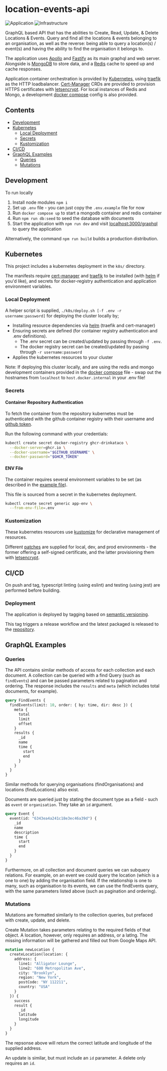 # location-events-api

![Application](https://github.com/drinkataco/location-events-api/actions/workflows/application.yaml/badge.svg)
![Infrastructure](https://github.com/drinkataco/location-events-api/actions/workflows/infrastructure.yaml/badge.svg)

GraphQL based API that has the abilities to Create, Read, Update, & Delete Locations & Events. Query and find all the locations & events belonging to an organisation, as well as the reverse: being able to query a location(s) / event(s) and having the ability to find the organisation it belongs to.

The application uses [Apollo](https://www.apollographql.com/) and [Fastify](https://www.fastify.io/) as its main graphql and web server. Alongside is [MongoDB](https://www.mongodb.com/) to store data, and a [Redis](https://redis.io/) cache to speed up and cache responses.

Application container orchestration is provided by [Kubernetes](https://kubernetes.io/), using [traefik](https://traefik.io/) as the HTTP loadbalancer. [Cert-Manager](https://github.com/cert-manager/cert-manager/releases/) CRDs are provided to provision HTTPS certificates with [letsencrypt](https://letsencrypt.org/). For local instances of Redis and Mongo, a development [docker compose](./docker-compose.yml) config is also provided.

## Contents
- [Development](#development)
- [Kubernetes](#kubernetes)
  - [Local Deployment](#local-deployment)
  - [Secrets](#secrets)
  - [Kustomization](#kustomization)
- [CI/CD](#ci-cd)
- [GraphQL Examples](#examples)
  - [Queries](#queries)
  - [Mutations](#mutations)

## Development

To run locally

1. Install node modules `npm i`
1. Set up `.env` file - you can just copy the `.env.example` file for now
1. Run `docker compose up` to start a mongodb container and redis container
1. Run `npm run db:seed` to seed the database with documents
1. Start the application with `npm run dev` and visit [localhost:3000/graphql](http://localhost:3000/graphql) to query the application

Alternatively, the command `npm run build` builds a production distribution.

## Kubernetes

This project includes a kubernetes deployment in the `k8s/` directory.

The manifests require [cert-manager](https://cert-manager.io) and [traefik](https://traefik.io/) to be installed (with [helm](https://helm.sh/docs/intro/install/) if you'd like), and secrets for docker-registry authentication and application environment variables.

### Local Deployment

A helper script is supplied, `./k8s/deploy.sh [-f .env -r username:password]` for deploying the cluster locally by;

- Installing resource dependencies via [helm](https://helm.sh/docs/intro/install/) (traefik and cert-manager)
- Ensuring secrets are defined (for container registry authentication and .env definitions).
  - The .env secret can be created/updated by passing through `-f .env`.
  - The docker registry secret can be created/updated by passing through `-r username:password`
- Applies the kubernetes resources to your cluster

Note: If deploying this cluster locally, and are using the redis and mongo development containers provided in the [docker compose](./docker-compose.yml) file - swap out the hostnames from `localhost` to `host.docker.internal` in your .env file!

### Secrets

#### Container Repository Authentication

To fetch the container from the repository kubernetes must be authenticated with the github container registry with their username and [github token](https://docs.github.com/en/packages/working-with-a-github-packages-registry/working-with-the-container-registry#authenticating-to-the-container-registry).

Run the following command with your credentials:

```bash
kubectl create secret docker-registry ghcr-drinkataco \
  --docker-server=ghcr.io \
  --docker-username="$GITHUB_USERNAME" \
  --docker-password="$GHCR_TOKEN"
```

#### ENV File

The container requires several environment variables to be set (as described in the [example file](./.env.example)).

This file is sourced from a secret in the kubernetes deployment.

```bash
kubectl create secret generic app-env \
  --from-env-file=.env
```

### Kustomization

These kubernetes resources use [kustomize](https://kubernetes.io/docs/tasks/manage-kubernetes-objects/kustomization/) for declarative management of resources.

Different [patches](./k8s/patches) are supplied for local, dev, and prod environments - the former offering a self-signed certificate, and the latter provisioning them with [letsencrypt](https://letsencrypt.org).

## CI/CD

On push and tag, typescript linting (using eslint) and testing (using jest) are performed before building.

### Deployment

The application is deployed by tagging based on [semantic versioning](https://semver.org/).

This tag triggers a release workflow and the latest packaged is released to the [repository](https://github.com/drinkataco?tab=packages&repo_name=location-events-api).

## GraphQL Examples

### Queries

The API contains similar methods of access for each collection and each document. A collection can be queried with a find Query (such as `findEvents`) and can be passed parameters related to pagination and ordering. The response includes the `results` and `meta` (which includes total documents, for example).

```graphql
query FindEvents {
  findEvents(limit: 10, order: { by: time, dir: desc }) {
    meta {
      total
      limit
      offset
    }
    results {
      _id
      name
      time {
        start
        end
      }
    }
  }
}
```

Similar methods for querying organisations (findOrganisations) and locations (findLocations) allso exist.

Documents are queried just by stating the document type as a field - such as `event` or `organisation`. They take an `id` argument.

```graphql
query Event {
  event(id: "6343ea4a241c18e3ec46a39d") {
    _id
    name
    description
    time {
      start
      end
    }
  }
}
```

Furthermore, on all collection and document queries we can subquery relations. For example, on an event we could query the location (which is a one to one) by adding the organisation field. If the relationship is one to many, such as organisation to its events, we can use the findEvents query, with the same parameters listed above (such as pagination and ordering).

### Mutations

Mutations are formatted similarly to the collection queries, but prefaced with create, update, and delete.

Create Mutation takes parameters relating to the required fields of that object. A location, however, only requires an address, or a latlng. The missing information will be gathered and filled out from Google Maps API.

```graphql
mutation newLocation {
  createLocation(location: {
    address: {
      line1: "Alligator Lounge",
      line2: "600 Metropolitan Ave",
      city: "Brooklyn",
      region: "New York",
      postCode: "NY 112211",
      country: "USA"
    }
  }) {
    success
    result {
      _id
      latitude
      longitude
    }
  }
}
```

The repsonse above will return the correct latitude and longitude of the supplied address.

An update is similar, but must include an `id` parameter. A delete only requires an `id`.
